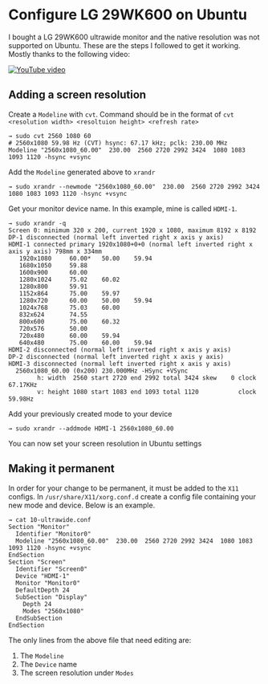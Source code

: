 # Configure LG 29WK600 on Ubuntu
I bought a LG 29WK600 ultrawide monitor and the native resolution was not supported on Ubuntu. These are the steps I followed to get it working. Mostly thanks to the following video:

[![YouTube video](http://img.youtube.com/vi/LiP-YqtZoNQ/0.jpg)](http://www.youtube.com/watch?v=LiP-YqtZoNQ "Ubuntu : Adding Screen Resolutions")

## Adding a screen resolution
Create a `Modeline` with `cvt`. Command should be in the format of `cvt <resolution width> <resoltuion height> <refresh rate>`
```
→ sudo cvt 2560 1080 60
# 2560x1080 59.98 Hz (CVT) hsync: 67.17 kHz; pclk: 230.00 MHz
Modeline "2560x1080_60.00"  230.00  2560 2720 2992 3424  1080 1083 1093 1120 -hsync +vsync
```

Add the `Modeline` generated above to `xrandr`
```
→ sudo xrandr --newmode "2560x1080_60.00"  230.00  2560 2720 2992 3424  1080 1083 1093 1120 -hsync +vsync
```

Get your monitor device name. In this example, mine is called `HDMI-1`.
```
→ sudo xrandr -q
Screen 0: minimum 320 x 200, current 1920 x 1080, maximum 8192 x 8192
DP-1 disconnected (normal left inverted right x axis y axis)
HDMI-1 connected primary 1920x1080+0+0 (normal left inverted right x axis y axis) 798mm x 334mm
   1920x1080     60.00*   50.00    59.94  
   1680x1050     59.88  
   1600x900      60.00  
   1280x1024     75.02    60.02  
   1280x800      59.91  
   1152x864      75.00    59.97  
   1280x720      60.00    50.00    59.94  
   1024x768      75.03    60.00  
   832x624       74.55  
   800x600       75.00    60.32  
   720x576       50.00  
   720x480       60.00    59.94  
   640x480       75.00    60.00    59.94  
HDMI-2 disconnected (normal left inverted right x axis y axis)
DP-2 disconnected (normal left inverted right x axis y axis)
HDMI-3 disconnected (normal left inverted right x axis y axis)
  2560x1080_60.00 (0x200) 230.000MHz -HSync +VSync
        h: width  2560 start 2720 end 2992 total 3424 skew    0 clock  67.17KHz
        v: height 1080 start 1083 end 1093 total 1120           clock  59.98Hz
```

Add your previously created mode to your device
```
→ sudo xrandr --addmode HDMI-1 2560x1080_60.00
```

You can now set your screen resolution in Ubuntu settings
<insert screenshot here>

## Making it permanent
In order for your change to be permanent, it must be added to the `X11` configs.
In `/usr/share/X11/xorg.conf.d` create a config file containing your new mode and device. Below is an example.
```
→ cat 10-ultrawide.conf 
Section "Monitor"
  Identifier "Monitor0"
  Modeline "2560x1080_60.00"  230.00  2560 2720 2992 3424  1080 1083 1093 1120 -hsync +vsync
EndSection
Section "Screen"
  Identifier "Screen0"
  Device "HDMI-1"
  Monitor "Monitor0"
  DefaultDepth 24
  SubSection "Display"
    Depth 24
    Modes "2560x1080"
  EndSubSection
EndSection
```
The only lines from the above file that need editing are:
1. The `Modeline`
2. The `Device` name
3. The screen resolution under `Modes`

